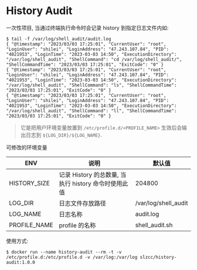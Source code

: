 # History Audit

一次性项目, 当通过终端执行命令时会记录 history 到指定日志文件内如:

```
$ tail -f /var/log/shell_audit/audit.log
{ "@timestamp": "2023/03/03 17:25:01", "CurrentUser": "root", "LoginUser": "shilei", "LoginAddress": "47.243.107.84", "PID": "4021953", "LoginTime": "2023-03-03 14:50", "ExecutionDirectory": "/var/log/shell_audit", "ShellCommand": "cd /var/log/shell_audit/", "ShellCommandTime": "2023/03/03 17:25:01", "ExitCode": "0" }
{ "@timestamp": "2023/03/03 17:25:01", "CurrentUser": "root", "LoginUser": "shilei", "LoginAddress": "47.243.107.84", "PID": "4021953", "LoginTime": "2023-03-03 14:50", "ExecutionDirectory": "/var/log/shell_audit", "ShellCommand": "ls", "ShellCommandTime": "2023/03/03 17:25:01", "ExitCode": "0" }
{ "@timestamp": "2023/03/03 17:25:01", "CurrentUser": "root", "LoginUser": "shilei", "LoginAddress": "47.243.107.84", "PID": "4021953", "LoginTime": "2023-03-03 14:50", "ExecutionDirectory": "/var/log/shell_audit", "ShellCommand": "ll", "ShellCommandTime": "2023/03/03 17:25:01", "ExitCode": "0" }
```

> 它是把用户环境变量放置到 `/etc/profile.d/<PROFILE_NAME>` 生效后会输出日志到 `${LOG_DIR}/${LOG_NAME}`.

可修改的环境变量

|ENV|说明|默认值|
|-|-|-|
|HISTORY_SIZE|记录 History 的总数量, 当执行 history 命令时使用此值|204800|
|LOG_DIR|日志文件存放路径|/var/log/shell_audit|
|LOG_NAME|日志名称|audit.log|
|PROFILE_NAME|profile 的名称|shell_audit.sh|

使用方式:

```
$ docker run --name history-audit --rm -t -v /etc/profile.d:/etc/profile.d -v /var/log:/var/log slzcc/history-audit:1.0.0
```